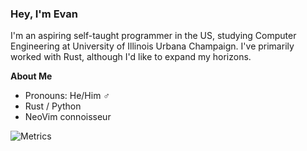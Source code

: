 ### Hey, I'm Evan
I'm an aspiring self-taught programmer in the US, studying Computer Engineering at University of Illinois Urbana Champaign. I've primarily worked with Rust, although I'd like to expand my horizons.

**About Me**
- Pronouns: He/Him ♂️
- Rust / Python
- NeoVim connoisseur

![Metrics](https://metrics.lecoq.io/EvanCMcPheron)
